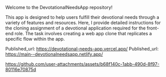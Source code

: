 Welcome to the DevotationalNeedsApp repository! 

This app is designed to help users fulfill their devotional needs through a variety of features and resources.
Here, I provide detailed instructions for the cloning assignment of a devotional application required for the front-end role. The task involves creating a web app clone that replicates a specific flow within the app.

Published_url: https://devotational-needs-app.vercel.app/
Published_url: https://main--devotionalneedsapp.netlify.app/


https://github.com/user-attachments/assets/b68f140c-1abb-490d-8f97-80116e70875d
